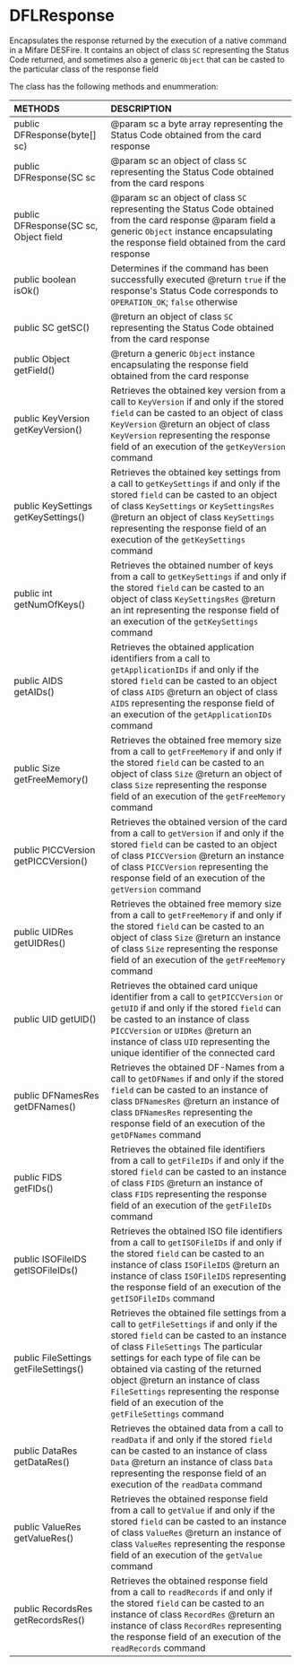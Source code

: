 # DFLResponse
Encapsulates the response returned by the execution of a native command in a Mifare DESFire. It contains an object of class <code>SC</code> representing the Status Code returned, and sometimes also a generic <code>Object</code> that can be casted to the particular class of the response field

The class has the following methods and enummeration:

|METHODS                                       |DESCRIPTION                                                                                        |
|:---------------------------------------------|:--------------------------------------------------------------------------------------------------|
|public DFResponse(byte[] sc)|@param sc a byte array representing the Status Code obtained from the card response|
|public DFResponse(SC sc|@param sc an object of class <code>SC</code> representing the Status Code obtained from the card respons|
|public DFResponse(SC sc, Object field|@param sc an object of class <code>SC</code> representing the Status Code obtained from the card response @param field a generic <code>Object</code> instance encapsulating the response field obtained from the card response|
|public boolean isOk()|Determines if the command has been successfully executed @return <code>true</code> if the response's Status Code corresponds to <code>OPERATION_OK</code>; <code>false</code> otherwise|
|public SC getSC()|@return an object of class <code>SC</code> representing the Status Code obtained from the card response|
|public Object getField()| @return a generic <code>Object</code> instance encapsulating the response field obtained from the card response|
|public KeyVersion getKeyVersion()|Retrieves the obtained key version from a call to <code>KeyVersion</code> if and only if the stored <code>field</code> can be casted to an object of class <code>KeyVersion</code> @return an object of class <code>KeyVersion</code> representing the response field of an execution of the <code>getKeyVersion</code> command|
|public KeySettings getKeySettings()|Retrieves the obtained key settings from a call to <code>getKeySettings</code> if and only if the stored <code>field</code> can be casted to an object of class <code>KeySettings</code> or <code>KeySettingsRes</code> @return an object of class <code>KeySettings</code> representing the response field of an execution of the <code>getKeySettings</code> command|
|public int getNumOfKeys()|Retrieves the obtained number of keys from a call to <code>getKeySettings</code> if and only if the stored <code>field</code> can be casted to an object of class <code>KeySettingsRes</code> @return an int representing the response field of an execution of the <code>getKeySettings</code> command|
|public AIDS getAIDs()|Retrieves the obtained application identifiers from a call to <code>getApplicationIDs</code> if and only if the stored <code>field</code> can be casted to an object of class <code>AIDS</code> @return an object of class <code>AIDS</code> representing the response field of an execution of the <code>getApplicationIDs</code> command|
|public Size getFreeMemory()|Retrieves the obtained free memory size from a call to <code>getFreeMemory</code> if and only if the stored <code>field</code> can be casted to an object of class <code>Size</code> @return an object of class <code>Size</code> representing the response field of an execution of the <code>getFreeMemory</code> command|
|public PICCVersion getPICCVersion()|Retrieves the obtained version of the card from a call to <code>getVersion</code> if and only if the stored <code>field</code> can be casted to an object of class <code>PICCVersion</code> @return an instance of class <code>PICCVersion</code> representing the response field of an execution of the <code>getVersion</code> command|
|public UIDRes getUIDRes()|Retrieves the obtained free memory size from a call to <code>getFreeMemory</code> if and only if the stored <code>field</code> can be casted to an object of class <code>Size</code> @return an instance of class <code>Size</code> representing the response field of an execution of the <code>getFreeMemory</code> command|
|public UID getUID()|Retrieves the obtained card unique identifier from a call to <code>getPICCVersion</code> or <code>getUID</code> if and only if the stored <code>field</code> can be casted to an instance of class <code>PICCVersion</code> or <code>UIDRes</code> @return an instance of class <code>UID</code> representing the unique identifier of the connected card|
|public DFNamesRes getDFNames()|Retrieves the obtained DF-Names from a call to <code>getDFNames</code> if and only if the stored <code>field</code> can be casted to an instance of class <code>DFNamesRes</code> @return an instance of class <code>DFNamesRes</code> representing the response field of an execution of the <code>getDFNames</code> command|
|public FIDS getFIDs()|Retrieves the obtained file identifiers from a call to <code>getFileIDs</code> if and only if the stored <code>field</code> can be casted to an instance of class <code>FIDS</code> @return an instance of class <code>FIDS</code> representing the response field of an execution of the <code>getFileIDs</code> command|
|public ISOFileIDS getISOFileIDs()|Retrieves the obtained ISO file identifiers from a call to <code>getISOFileIDs</code> if and only if the stored <code>field</code> can be casted to an instance of class <code>ISOFileIDS</code> @return an instance of class <code>ISOFileIDS</code> representing the response field of an execution of the <code>getISOFileIDs</code> command|
|public FileSettings getFileSettings()|Retrieves the obtained file settings from a call to <code>getFileSettings</code> if and only if the stored <code>field</code> can be casted to an instance of class <code>FileSettings</code> The particular settings for each type of file can be obtained via casting of the returned object @return an instance of class <code>FileSettings</code> representing the response field of an execution of the <code>getFileSettings</code> command|
|public DataRes getDataRes()|Retrieves the obtained data from a call to <code>readData</code> if and only if the stored <code>field</code> can be casted to an instance of class <code>Data</code> @return an instance of class <code>Data</code> representing the response field of an execution of the <code>readData</code> command|
|public ValueRes getValueRes()|Retrieves the obtained response field from a call to <code>getValue</code> if and only if the stored <code>field</code> can be casted to an instance of class <code>ValueRes</code> @return an instance of class <code>ValueRes</code> representing the response field of an execution of the <code>getValue</code> command|
|public RecordsRes getRecordsRes()|Retrieves the obtained response field from a call to <code>readRecords</code> if and only if the stored <code>field</code> can be casted to an instance of class <code>RecordRes</code> @return an instance of class <code>RecordRes</code> representing  the response field of an execution of the <code>readRecords</code> command|
